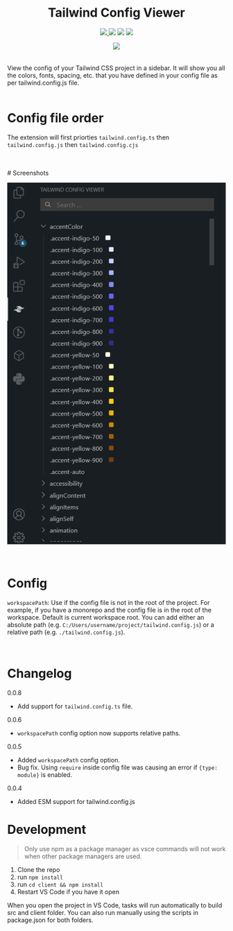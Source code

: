 <h1 align="center">Tailwind Config Viewer</h1>
<p align="center">
<a target="_blank" href="https://www.npmjs.com/package/@kalimahapps/eslint-config">
  <img src="https://img.shields.io/badge/ESLint%20Config-kalimahapps-blue?style=flat-square">
</a>
<a target="_blank" href="https://marketplace.visualstudio.com/items?itemName=KalimahApps.tailwind-config-viewer">
  <img src="https://img.shields.io/visual-studio-marketplace/v/KalimahApps.tailwind-config-viewer?style=flat-square"></a>
  <a target="_blank" href="https://marketplace.visualstudio.com/items?itemName=KalimahApps.tailwind-config-viewer">
  <img src="https://img.shields.io/visual-studio-marketplace/azure-devops/installs/total/KalimahApps.tailwind-config-viewer?style=flat-square"></a>
<a target="_blank" href="https://marketplace.visualstudio.com/items?itemName=KalimahApps.tailwind-config-viewer">
  <img src="https://img.shields.io/visual-studio-marketplace/d/KalimahApps.tailwind-config-viewer?style=flat-square"></a>
</p>
<p align="center">
<a target=_blank href="https://twitter.com/KalimahApps">
  <img src="https://img.shields.io/twitter/follow/KalimahApps?style=for-the-badge">
</a>
</p>
<br>
View the config of your Tailwind CSS project in a sidebar. It will show you all the colors, fonts, spacing, etc. that you have defined in your config file as per tailwind.config.js file.

<br>
<br>

# Config file order
The extension will first priorties `tailwind.config.ts` then `tailwind.config.js` then `tailwind.config.cjs`

<br>
<br>
# Screenshots

![Accent colors](https://github.com/kalimahapps/vscode-tailwind-config-viewer/raw/HEAD/screenshots/accent-colors.png)

<br>

# Config
`workspacePath`: Use if the config file is not in the root of the project. For example, if you have a monorepo and the config file is in the root of the workspace. Default is current workspace root.
You can add either an absolute path (e.g. `C:/Users/username/project/tailwind.config.js`) or a relative path (e.g. `./tailwind.config.js`).

<br>

# Changelog
0.0.8
- Add support for `tailwind.config.ts` file.

0.0.6
- `workspacePath` config option now supports relative paths.

0.0.5
- Added `workspacePath` config option.
- Bug fix. Using `require` inside config file was causing an error if `{type: module}` is enabled.

0.0.4
- Added ESM support for tailwind.config.js

# Development
> Only use npm as a package manager as vsce commands will not work when other package managers are used.

1. Clone the repo
2. run `npm install`
3. run `cd client && npm install`
4. Restart VS Code if you have it open

When you open the project in VS Code, tasks will run automatically to build src and client folder. You can also run manually using the scripts in package.json for both folders.